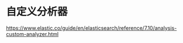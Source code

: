 # 自定义分析器

https://www.elastic.co/guide/en/elasticsearch/reference/7.10/analysis-custom-analyzer.html

